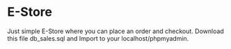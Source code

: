 # E-Store
 Just simple E-Store where you can place an order and checkout.
 Download this file db_sales.sql and Import to your localhost/phpmyadmin. 
